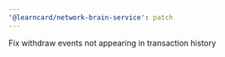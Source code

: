 ```yaml
---
'@learncard/network-brain-service': patch
---
```


Fix withdraw events not appearing in transaction history
